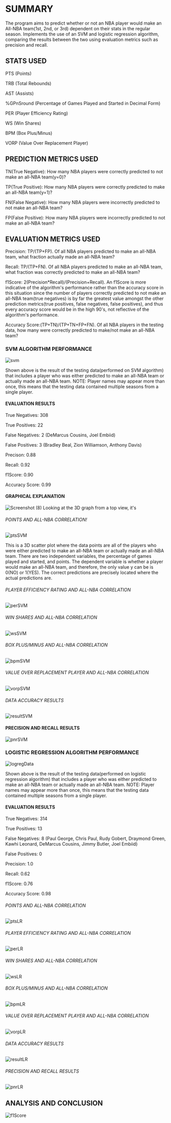 # SUMMARY
The program aims to predict whether or not an NBA player would make an All-NBA team(1st, 2nd, or 3rd) dependent on their stats in the regular season. Implements the use of an SVM and logistic regression algorithm, comparing the results between the two using evaluation metrics such as precision and recall. 

## STATS USED 

PTS (Points)

TRB (Total Rebounds)

AST (Assists)

%GPnSround (Percentage of Games Played and Started in Decimal Form)

PER (Player Efficiency Rating)

WS (Win Shares)

BPM (Box Plus/Minus)

VORP (Value Over Replacement Player)


## PREDICTION METRICS USED

TN(True Negative): How many NBA players were correctly predicted to not make an all-NBA team(y=0)?

TP(True Positive): How many NBA players were correctly predicted to make an all-NBA team(y=1)?

FN(False Negative): How many NBA players were incorrectly predicted to not make an all-NBA team?

FP(False Positive): How many NBA players were incorrectly predicted to not make an all-NBA team?

## EVALUATION METRICS USED

Precision: TP/(TP+FP). Of all NBA players predicted to make an all-NBA team, what fraction actually made an all-NBA team?

Recall: TP/(TP+FN). Of all NBA players predicted to make an all-NBA team, what fraction was correctly predicted to make an all-NBA team?

f1Score: 2(Precision*Recall)/(Precision+Recall). An f1Score is more indicative of the algorithm's performance rather than the accuracy score in this situation since the number of players correctly predicted to not make an all-NBA team(true negatives) is by far the greatest value amongst the other prediction metrics(true positives, false negatives, false positives), and thus every accuracy score would be in the high 90's, not reflective of the algorithm's performance.

Accuracy Score:(TP+TN)/(TP+TN+FP+FN). Of all NBA players in the testing data, how many were correctly predicted to make/not make an all-NBA team?

###  SVM ALGORITHM PERFORMANCE
![svm](https://user-images.githubusercontent.com/83521645/132613508-42635e19-cc21-4ae3-a3ba-193c716a627c.jpg)

Shown above is the result of the testing data(performed on SVM algorithm) that includes a player who was either predicted to make an all-NBA team or actually made an all-NBA team. NOTE: Player names may appear more than once, this means that the testing data contained multiple seasons from a single player.

#### EVALUATION RESULTS
True Negatives: 308

True Positives: 22

False Negatives: 2 (DeMarcus Cousins, Joel Embiid)

False Positives: 3 (Bradley Beal, Zion Williamson, Anthony Davis)

Precison: 0.88

Recall: 0.92

f1Score: 0.90

Accuracy Score: 0.99


#### GRAPHICAL EXPLANATION

![Screenshot (8)](https://user-images.githubusercontent.com/83521645/132623362-ff67af67-0fdb-4313-a24f-1d672b0a158f.png)
Looking at the 3D graph from a top view, it's 
###### POINTS AND ALL-NBA CORRELATION!



![ptsSVM](https://user-images.githubusercontent.com/83521645/132613641-b40eab49-c255-4cb8-91f5-650b75d427e2.png)

This is a 3D scatter plot where the data points are all of the players who were either predicted to make an all-NBA team or actually made an all-NBA team. There are two independent variables, the percentage of games played and started, and points. The dependent variable is whether a player would make an all-NBA team, and therefore, the only value y can be is 0(NO) or 1(YES). The correct predictions are precisely located where the actual predictions are. 

###### PLAYER EFFICIENCY RATING AND ALL-NBA CORRELATION
![perSVM](https://user-images.githubusercontent.com/83521645/132613715-6363d2c6-112a-4fa0-817c-08c52984a0ae.png)
###### WIN SHARES AND ALL-NBA CORRELATION
![wsSVM](https://user-images.githubusercontent.com/83521645/132613748-d1626f0a-623c-4d9f-bb3c-804661dcc496.png)
###### BOX PLUS/MINUS AND ALL-NBA CORRELATION
![bpmSVM](https://user-images.githubusercontent.com/83521645/132613754-50794b21-dd28-4791-9f1b-e13bf95068cf.png)
###### VALUE OVER REPLACEMENT PLAYER AND ALL-NBA CORRELATION
![vorpSVM](https://user-images.githubusercontent.com/83521645/132613763-63540d32-eb4e-4e0b-a1e6-da0b7c47e509.png)
###### DATA ACCURACY RESULTS
![resultSVM](https://user-images.githubusercontent.com/83521645/132613773-837dbf35-cfeb-4d00-9ed5-055480b8dc89.png)
#### PRECISION AND RECALL RESULTS
![pnrSVM](https://user-images.githubusercontent.com/83521645/132613782-3ba00019-4062-45cc-a5ec-885a1f1e7a14.png)






### LOGISTIC REGRESSION ALGORITHM PERFORMANCE
![logregData](https://user-images.githubusercontent.com/83521645/132617448-2d25c1c8-5545-4bc5-af25-bf30fa4012ca.jpg)

Shown above is the result of the testing data(performed on logistic regression algorithm) that includes a player who was either predicted to make an all-NBA team or actually made an all-NBA team. NOTE: Player names may appear more than once, this means that the testing data contained multiple seasons from a single player.

#### EVALUATION RESULTS
True Negatives: 314

True Positives: 13

False Negatives: 8 (Paul George, Chris Paul, Rudy Gobert, Draymond Green, Kawhi Leonard, DeMarcus Cousins, Jimmy Butler, Joel Embiid)

False Positives: 0

Precision: 1.0

Recall: 0.62

f1Score: 0.76

Accuracy Score: 0.98

###### POINTS AND ALL-NBA CORRELATION
![ptsLR](https://user-images.githubusercontent.com/83521645/132617480-53a3c66c-5cfd-47cd-af45-c80d6aebffad.png)
###### PLAYER EFFICIENCY RATING AND ALL-NBA CORRELATION
![perLR](https://user-images.githubusercontent.com/83521645/132617488-ff60ac4d-479f-4712-b9ab-693644c5305a.png)
###### WIN SHARES AND ALL-NBA CORRELATION
![wsLR](https://user-images.githubusercontent.com/83521645/132617498-efa68682-5970-4e79-9466-c9beb8ed6b00.png)
###### BOX PLUS/MINUS AND ALL-NBA CORRELATION
![bpmLR](https://user-images.githubusercontent.com/83521645/132617503-9c91e675-957f-4c58-9f0c-7ec1e369ba5c.png)
###### VALUE OVER REPLACEMENT PLAYER AND ALL-NBA CORRELATION
![vorpLR](https://user-images.githubusercontent.com/83521645/132617510-c1000cbb-84db-4529-b036-9f76850eaaa4.png)
###### DATA ACCURACY RESULTS
![resultLR](https://user-images.githubusercontent.com/83521645/132617532-33602f3d-f03c-4862-82ce-4455ee0b6e16.png)
###### PRECISION AND RECALL RESULTS
![pnrLR](https://user-images.githubusercontent.com/83521645/132617538-02444d02-77dd-4892-82f3-5d4870b6930d.png)

## ANALYSIS AND CONCLUSION

![f1Score](https://user-images.githubusercontent.com/83521645/132617934-8d36a230-b4dc-458b-8d16-9441e3b2fe17.png)
